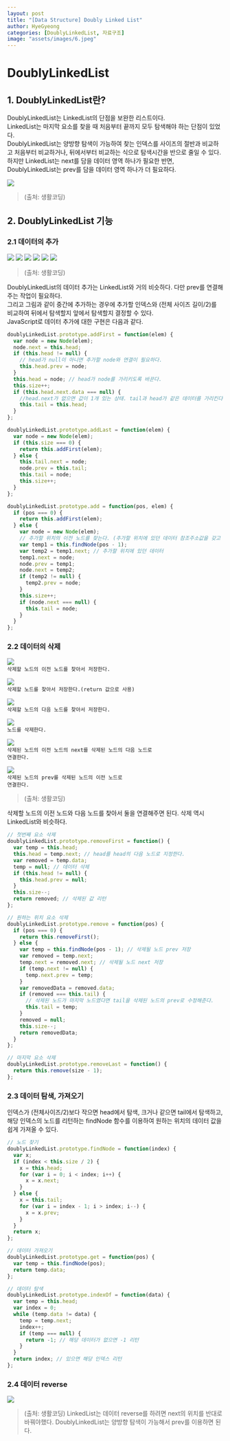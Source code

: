 ```yaml
---
layout: post
title: "[Data Structure] Doubly Linked List"
author: HyeGyeong
categories: [DoublyLinkedList, 자료구조]
image: "assets/images/6.jpeg"
---
```


# DoublyLinkedList

## 1. DoublyLinkedList란?

DoublyLinkedList는 LinkedList의 단점을 보완한 리스트이다.<br/>
LinkedList는 마지막 요소를 찾을 때 처음부터 끝까지 모두 탐색해야 하는 단점이 있었다.<br>
DoublyLinkedList는 양방향 탐색이 가능하여 찾는 인덱스를 사이즈의 절반과 비교하고 처음부터 비교하거나, 뒤에서부터 비교하는 식으로 탐색시간을 반으로 줄일 수 있다.<br>
하지만 LinkedList는 next를 담을 데이터 영역 하나가 필요한 반면, DoublyLinkedList는 prev를 담을 데이터 영역 하나가 더 필요하다.<br>

<img src="https://s3.ap-northeast-2.amazonaws.com/opentutorials-user-file/module/1335/2949.png">

> (출처: 생활코딩)

## 2. DoublyLinkedList 기능

### 2.1 데이터의 추가

<img src="https://s3.ap-northeast-2.amazonaws.com/opentutorials-user-file/module/1335/2958.png">
<img src="https://s3.ap-northeast-2.amazonaws.com/opentutorials-user-file/module/1335/2959.png">
<img src="https://s3.ap-northeast-2.amazonaws.com/opentutorials-user-file/module/1335/2960.png">
<img src="https://s3.ap-northeast-2.amazonaws.com/opentutorials-user-file/module/1335/2961.png">
<img src="https://s3.ap-northeast-2.amazonaws.com/opentutorials-user-file/module/1335/2962.png">
<img src="https://s3.ap-northeast-2.amazonaws.com/opentutorials-user-file/module/1335/2963.png">

> (출처: 생활코딩)

DoublyLinkedList의 데이터 추가는 LinkedList와 거의 비슷하다. 다만 prev를 연결해주는 작업이 필요하다.<br>
그리고 그림과 같이 중간에 추가하는 경우에 추가할 인덱스와 (전체 사이즈 길이/2)를 비교하여 뒤에서 탐색할지 앞에서 탐색할지 결정할 수 있다.<br/>
JavaScript로 데이터 추가에 대한 구현은 다음과 같다.

```javascript
doublyLinkedList.prototype.addFirst = function(elem) {
  var node = new Node(elem);
  node.next = this.head;
  if (this.head != null) {
    // head가 null이 아니면 추가할 node와 연결이 필요하다.
    this.head.prev = node;
  }
  this.head = node; // head가 node를 가리키도록 바꾼다.
  this.size++;
  if (this.head.next.data === null) {
    //head.next가 없으면 값이 1개 있는 상태. tail과 head가 같은 데이터를 가리킨다.
    this.tail = this.head;
  }
};

doublyLinkedList.prototype.addLast = function(elem) {
  var node = new Node(elem);
  if (this.size === 0) {
    return this.addFirst(elem);
  } else {
    this.tail.next = node;
    node.prev = this.tail;
    this.tail = node;
    this.size++;
  }
};

doublyLinkedList.prototype.add = function(pos, elem) {
  if (pos === 0) {
    return this.addFirst(elem);
  } else {
    var node = new Node(elem);
    // 추가할 위치의 이전 노드를 찾는다. (추가할 위치에 있던 데이터 참조주소값을 갖고 있기 때문)
    var temp1 = this.findNode(pos - 1);
    var temp2 = temp1.next; // 추가할 위치에 있던 데이터
    temp1.next = node;
    node.prev = temp1;
    node.next = temp2;
    if (temp2 != null) {
      temp2.prev = node;
    }
    this.size++;
    if (node.next === null) {
      this.tail = node;
    }
  }
};
```

### 2.2 데이터의 삭제

<img src="https://s3.ap-northeast-2.amazonaws.com/opentutorials-user-file/module/1335/2969.png"><br/>
<code>삭제할 노드의 이전 노드를 찾아서 저장한다.</code>

<img src="https://s3.ap-northeast-2.amazonaws.com/opentutorials-user-file/module/1335/2970.png"><br/>
<code>삭제할 노드를 찾아서 저장한다.(return 값으로 사용)</code>

<img src="https://s3.ap-northeast-2.amazonaws.com/opentutorials-user-file/module/1335/2971.png"><br/>
<code>삭제할 노드의 다음 노드를 찾아서 저장한다.</code>

<img src="https://s3.ap-northeast-2.amazonaws.com/opentutorials-user-file/module/1335/2972.png"><br/>
<code>노드를 삭제한다.</code>

<img src="https://s3.ap-northeast-2.amazonaws.com/opentutorials-user-file/module/1335/2973.png"><br/>
<code>삭제된 노드의 이전 노드의 next를 삭제된 노드의 다음 노드로 연결한다.</code>

<img src="https://s3.ap-northeast-2.amazonaws.com/opentutorials-user-file/module/1335/2974.png"><br/>
<code>삭제된 노드의 prev를 삭제된 노드의 이전 노드로 연결한다.</code>

> (출처: 생활코딩)

삭제할 노드의 이전 노드와 다음 노드를 찾아서 둘을 연결해주면 된다. 삭제 역시 LinkedList와 비슷하다.

```javascript
// 첫번째 요소 삭제
doublyLinkedList.prototype.removeFirst = function() {
  var temp = this.head;
  this.head = temp.next; // head를 head의 다음 노드로 지정한다.
  var removed = temp.data;
  temp = null; // 데이터 삭제
  if (this.head != null) {
    this.head.prev = null;
  }
  this.size--;
  return removed; // 삭제된 값 리턴
};

// 원하는 위치 요소 삭제
doublyLinkedList.prototype.remove = function(pos) {
  if (pos === 0) {
    return this.removeFirst();
  } else {
    var temp = this.findNode(pos - 1); // 삭제될 노드 prev 저장
    var removed = temp.next;
    temp.next = removed.next; // 삭제될 노드 next 저장
    if (temp.next != null) {
      temp.next.prev = temp;
    }
    var removedData = removed.data;
    if (removed === this.tail) {
      // 삭제된 노드가 마지막 노드였다면 tail을 삭제된 노드의 prev로 수정해준다.
      this.tail = temp;
    }
    removed = null;
    this.size--;
    return removedData;
  }
};

// 마지막 요소 삭제
doublyLinkedList.prototype.removeLast = function() {
  return this.remove(size - 1);
};
```

### 2.3 데이터 탐색, 가져오기

인덱스가 (전체사이즈/2)보다 작으면 head에서 탐색, 크거나 같으면 tail에서 탐색하고, <br>
해당 인덱스의 노드를 리턴하는 findNode 함수를 이용하여 원하는 위치의 데이터 값을 쉽게 가져올 수 있다.

```javascript
// 노드 찾기
doublyLinkedList.prototype.findNode = function(index) {
  var x;
  if (index < this.size / 2) {
    x = this.head;
    for (var i = 0; i < index; i++) {
      x = x.next;
    }
  } else {
    x = this.tail;
    for (var i = index - 1; i > index; i--) {
      x = x.prev;
    }
  }
  return x;
};

// 데이터 가져오기
doublyLinkedList.prototype.get = function(pos) {
  var temp = this.findNode(pos);
  return temp.data;
};

// 데이터 탐색
doublyLinkedList.prototype.indexOf = function(data) {
  var temp = this.head;
  var index = 0;
  while (temp.data != data) {
    temp = temp.next;
    index++;
    if (temp === null) {
      return -1; // 해당 데이터가 없으면 -1 리턴
    }
  }
  return index; // 있으면 해당 인덱스 리턴
};
```

### 2.4 데이터 reverse

<img src="https://s3.ap-northeast-2.amazonaws.com/opentutorials-user-file/module/1335/2968.png"></br>

> (출처: 생활코딩)
> LinkedList는 데이터 reverse를 하려면 next의 위치를 반대로 바꿔야했다. DoublyLinkedList는 양방향 탐색이 가능해서 prev를 이용하면 된다.<br/>
